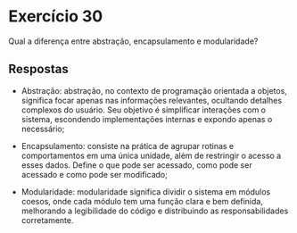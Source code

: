 
# Exercício 30

Qual	a	diferença	entre	abstração,	encapsulamento	e	modularidade?



## Respostas

- Abstração: abstração, no contexto de programação orientada a objetos, significa focar apenas nas informações relevantes, ocultando detalhes complexos do usuário. Seu objetivo é simplificar interações com o sistema, escondendo implementações internas e expondo apenas o necessário;


- Encapsulamento: consiste na prática de agrupar rotinas e comportamentos em uma única unidade, além de restringir o acesso a esses dados. Define o que pode ser acessado, como pode ser acessado e como pode ser modificado;


- Modularidade: modularidade significa dividir o sistema em módulos coesos, onde cada módulo tem uma função clara e bem definida, melhorando a legibilidade do código e distribuindo as responsabilidades corretamente.